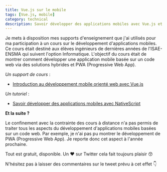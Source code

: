 ```yaml
---
title: Vue.js sur le mobile
tags: [Vue.js, mobile]
category: technical
description: Savoir développer des applications mobiles avec Vue.js et NativeScript
---
```


Je mets à disposition mes supports d'enseignement que j'ai utilisés pour ma participation à un cours sur le développement d'applications mobiles. Ce cours était destiné aux élèves ingénieurs de dernières années de l'ISAE-ENSMA qui suivent l'option Informatique. L'objectif du cours était de montrer comment développer une application mobile basée sur un code web via des solutions hybrides et PWA (Progressive Web App).  

*Un support de cours* :

- [Introduction au développement mobile orienté web avec Vue.js](https://mickael-baron.fr/web/intro-dev-mobile-vuejs)

*Un tutoriel* :

- [Savoir développer des applications mobiles avec NativeScript](https://github.com/mickaelbaron/vuejs-nativescript-tutorial)

**Et la suite ?**

Le confinement avec la contrainte des cours à distance n'a pas permis de traiter tous les aspects du développement d'applications mobiles basées sur un code web. Par exemple, je n'ai pas pu montrer le développement de PWA (Progressive Web App). Je reporte donc cet aspect à l'année prochaine.

Tout est gratuit, disponible. Un ❤️ sur Twitter cela fait toujours plaisir 😙

N'hésitez pas à laisser des commentaires sur le tweet prévu à cet effet 👇